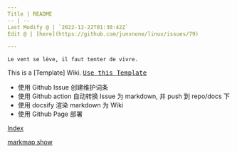 ```yaml
---
Title | README
-- | --
Last Modify @ | `2022-12-22T01:30:42Z`
Edit @ | [here](https://github.com/junxnone/linux/issues/79)

---
```

`Le vent se lève, ‌‍‍‌‍​‌‌‍​‍‌‌‌‌​‌‌‍‍‍​‌‍‍‍‍​‌‍‍‍‍​‌‍‍‌‍​‌‌‍​‍‍‌‌‌​‌‌‍‍‍​‌‌‌‍‍​‌‍‍‍‍​‌‍‍‌‍​‌‌‍​‌‌‌‌‍​‌‌‍‌​‍‌‌‌‌​‍‍‍‍‍​‍‍‍​‍‌​‌​‌‌‌​‌‌‌‌​‌‌‍il faut tenter de vivre.`


This is a [Template] Wiki.  <kbd>[Use this Template](https://github.com/junxnone/twiki/generate)</kbd>

- 使用 Github Issue 创建维护词条 
- 使用 Github action 自动转换 Issue 为 markdown, 并 push 到 repo/docs 下
- 使用 docsify 渲染 markdown 为 Wiki
- 使用 Github Page 部署

[Index](_sidebar.md ':include')

[markmap show](https://junxnone.github.io/linux/markmap.html?md=https://junxnone.github.io/linux/_sidebar.md ':include :type=iframe width=100% height=200px')


